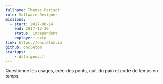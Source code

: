 ```yaml
---
fullname: Thomas Parisot
role: Software Designer
missions:
  - start: 2017-06-14
    end: 2017-12-30
    status: independent
    employer: octo
link: https://oncletom.io
github: oncletom
startups:
    - data.gouv.fr
---
```


Questionne les usages, crée des ponts, cuit du pain et code de temps en temps.
